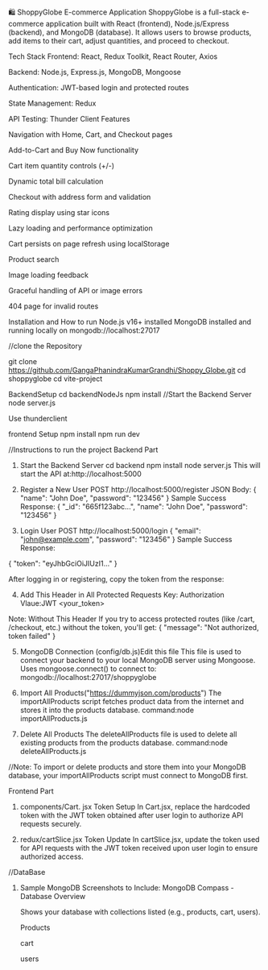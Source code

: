 🛍️ ShoppyGlobe E-commerce Application
ShoppyGlobe is a full-stack e-commerce application built with React (frontend), Node.js/Express (backend), and MongoDB (database). It allows users to browse products, add items to their cart, adjust quantities, and proceed to checkout.

Tech Stack
Frontend: React, Redux Toolkit, React Router, Axios

Backend: Node.js, Express.js, MongoDB, Mongoose

Authentication: JWT-based login and protected routes

State Management: Redux

API Testing: Thunder Client
Features

Navigation with Home, Cart, and Checkout pages

Add-to-Cart and Buy Now functionality

Cart item quantity controls (+/-)

Dynamic total bill calculation

Checkout with address form and validation

Rating display using star icons

Lazy loading and performance optimization

Cart persists on page refresh using localStorage

Product search

Image loading feedback

Graceful handling of API or image errors

404 page for invalid routes



Installation and How to run
Node.js v16+ installed
MongoDB installed and running locally on mongodb://localhost:27017

//clone the Repository

git clone https://github.com/GangaPhanindraKumarGrandhi/Shoppy_Globe.git
cd shoppyglobe
cd vite-project

BackendSetup
cd backendNodeJs
npm install
//Start the Backend Server
node server.js

Use thunderclient 

frontend Setup
npm install
npm run dev

//Instructions to run the project
Backend Part

1. Start the Backend Server
cd backend
npm install
node server.js
This will start the API at:http://localhost:5000

2. Register a New User
POST http://localhost:5000/register
JSON Body:
{
  "name": "John Doe",
  "password": "123456"
}
 Sample Success Response: 
  {
  "_id": "665f123abc...",
  "name": "John Doe",
  "password": "123456"
  }

3. Login User
POST http://localhost:5000/login
{
  "email": "john@example.com",
  "password": "123456"
}
 Sample Success Response:

 {
    "token": "eyJhbGciOiJIUzI1..."
 }

 After logging in or registering, copy the token from the response:

 4. Add This Header in All Protected Requests
Key: Authorization 
Vlaue:JWT <your_token>

Note:
Without This Header
If you try to access protected routes (like /cart, /checkout, etc.) without the token, you'll get:
{
  "message": "Not authorized, token failed"
}

5. MongoDB Connection (config/db.js)Edit this file
This file is used to connect your backend to your local MongoDB server using Mongoose.
Uses mongoose.connect() to connect to:
mongodb://localhost:27017/shoppyglobe

6. Import All Products("https://dummyjson.com/products")
The importAllProducts script fetches product data from the internet and stores it into the products database.
command:node importAllProducts.js

7. Delete All Products
The deleteAllProducts file is used to delete all existing products from the products database.
command:node deleteAllProducts.js

//Note:
  To import or delete products and store them into your MongoDB database, your importAllProducts script must connect to MongoDB first.

Frontend Part

1. components/Cart.
jsx Token Setup
In Cart.jsx, replace the hardcoded token with the JWT token obtained after user login to authorize API requests securely.

2. redux/cartSlice.jsx 
Token Update
In cartSlice.jsx, update the token used for API requests with the JWT token received upon user login to ensure authorized access.

//DataBase

1. Sample MongoDB Screenshots to Include:
   MongoDB Compass - Database Overview

   Shows your database with collections listed (e.g., products, cart, users).

   Products

   cart

   users

   
